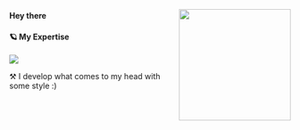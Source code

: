 <img align='right' src='https://user-images.githubusercontent.com/5713670/87202985-820dcb80-c2b6-11ea-9f56-7ec461c497c3.gif' width='200"'>

<div>
 <strong> Hey there </strong>
 <img src="https://media.giphy.com/media/hvRJCLFzcasrR4ia7z/giphy.gif" width="17px"/>
</div>


#### 🪐 My Expertise



<a href="https://github.com/amirallami-code">

<img src="https://skillicons.dev/icons?i=html,css,js,tailwind,bootstrap,regex,wordpress,ps" />

</a>

⚒️ I develop what comes to my head with some style :)
